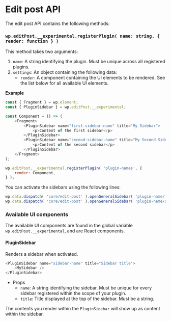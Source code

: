 Edit post API
====

The edit post API contains the following methods:

### `wp.editPost.__experimental.registerPlugin( name: string, { render: function } )`

This method takes two arguments:
1. `name`: A string identifying the plugin. Must be unique across all registered plugins.
2. `settings`: An object containing the following data:
   - `render`: A component containing the UI elements to be rendered. See the list below for all available UI elements.
  
**Example**

```js
const { Fragment } = wp.element;
const { PluginSidebar } = wp.editPost.__experimental;

const Component = () => (
	<Fragment>
        <PluginSidebar name="first-sidebar-name" title="My Sidebar">
            <p>Content of the first sidebar</p>
        </PluginSidebar>
        <PluginSidebar name="second-sidebar-name" title="My Second Sidebar">
            <p>Content of the second sidebar</p>
        </PluginSidebar>
	</Fragment>
);

wp.editPost.__experimental.registerPlugin( 'plugin-names', {
    render: Component,
} );
```

You can activate the sidebars using the following lines:

```js
wp.data.dispatch( 'core/edit-post' ).openGeneralSidebar( 'plugin-name/first-sidebar-name' );
wp.data.dispatch( 'core/edit-post' ).openGeneralSidebar( 'plugin-name/second-sidebar-name' );
```
  
### Available UI components

The available UI components are found in the global variable `wp.editPost.__experimental`, and are React components.

#### PluginSidebar

Renders a sidebar when activated.
```js
<PluginSidebar name="sidebar-name" title="Sidebar title">
    <MySidebar />
</PluginSidebar>
```
- Props
  - `name`: A string identifying the sidebar. Must be unique for every sidebar registered within the scope of your plugin.
  - `title`: Title displayed at the top of the sidebar. Must be a string.
  
The contents you render within the `PluginSidebar` will show up as content within the sidebar.
